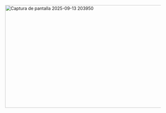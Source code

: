 
<img width="652" height="333" alt="Captura de pantalla 2025-09-13 203950" src="https://github.com/user-attachments/assets/8873bfe5-e084-4fc3-afa0-e9499aebce0a" />

